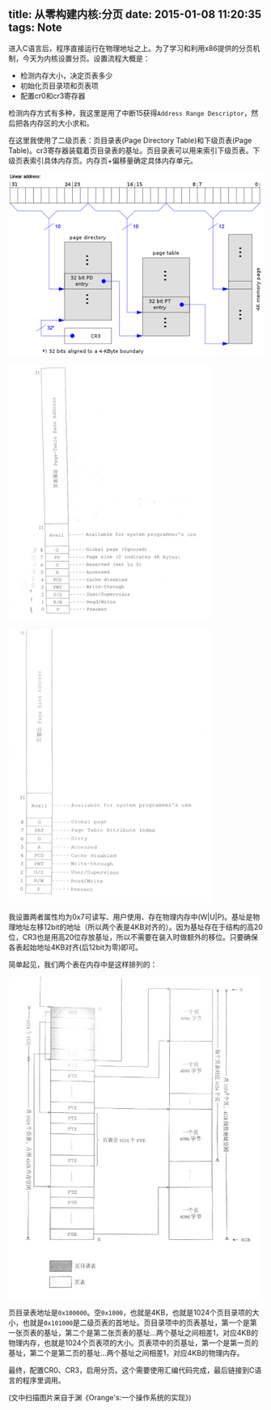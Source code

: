 title: 从零构建内核:分页
date: 2015-01-08 11:20:35
tags: Note
---
进入C语言后，程序直接运行在物理地址之上。为了学习和利用x86提供的分页机制，今天为内核设置分页。设置流程大概是：

- 检测内存大小，决定页表多少
- 初始化页目录项和页表项
- 配置cr0和cr3寄存器

<!--more-->

检测内存方式有多种，我这里是用了中断15获得`Address Range Descriptor`，然后把各内存区的大小求和。

在这里我使用了二级页表：页目录表(Page Directory Table)和下级页表(Page Table)。cr3寄存器装载着页目录表的基址。页目录表可以用来索引下级页表。下级页表索引具体内存页。内存页+偏移量确定具体内存单元。

![二级页表下的地址解析(gnu提供图)](/img/kernel_paging.png)

![页目录项结构](/img/kernel_pde.jpg)

![页表项结构](/img/kernel_pte.jpg)

我设置两者属性均为0x7可读写、用户使用、存在物理内存中(W|U|P)。基址是物理地址左移12bit的地址（所以两个表是4KB对齐的）。因为基址存在于结构的高20位，CR3也是用高20位存放基址，所以不需要在装入时做额外的移位。只要确保各表起始地址4KB对齐(后12bit为零)即可。

简单起见，我们两个表在内存中是这样排列的：

![页表布局](/img/kernel_page_table_layout.jpg)

页目录表地址是`0x100000`。空`0x1000`，也就是4KB，也就是1024个页目录项的大小，也就是`0x101000`是二级页表的首地址。页目录项中的页表基址，第一个是第一张页表的基址，第二个是第二张页表的基址...两个基址之间相差1，对应4KB的物理内存，也就是1024个页表项的大小。页表项中的页基址，第一个是第一页的基址，第二个是第二页的基址...两个基址之间相差1，对应4KB的物理内存。

最终，配置CR0、CR3，启用分页。这个需要使用汇编代码完成，最后链接到C语言的程序里调用。

(文中扫描图片来自于渊《Orange's:一个操作系统的实现》)